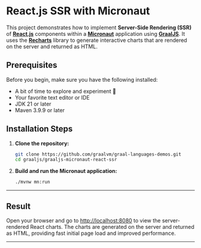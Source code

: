 # React.js SSR with Micronaut

This project demonstrates how to implement **Server-Side Rendering (SSR)** of **[React.js](https://reactjs.org/)** components within a **[Micronaut](https://micronaut.io/)** application using **[GraalJS](https://www.graalvm.org/latest/reference-manual/js/)**. It uses the **[Recharts](https://recharts.org/en-US/)** library to generate interactive charts that are rendered on the server and returned as HTML.

## Prerequisites

Before you begin, make sure you have the following installed:

* A bit of time to explore and experiment 🙂
* Your favorite text editor or IDE
* JDK 21 or later
* Maven 3.9.9 or later

## Installation Steps

1. **Clone the repository:**

   ```bash
   git clone https://github.com/graalvm/graal-languages-demos.git
   cd graaljs/graaljs-micronaut-react-ssr
   ```

2. **Build and run the Micronaut application:**

   ```bash
   ./mvnw mn:run 
   ```

---

## Result

Open your browser and go to [http://localhost:8080](http://localhost:8080) to view the server-rendered React charts. The charts are generated on the server and returned as HTML, providing fast initial page load and improved performance.

---

